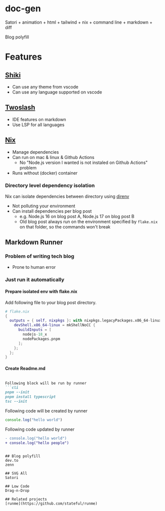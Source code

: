 # doc-gen
Satori + animation + html + tailwind + nix + command line + markdown + diff

Blog polyfill

# Features

## [Shiki](https://github.com/shikijs/shiki)
- Can use any theme from vscode
- Can use any language supported on vscode

## [Twoslash](https://www.npmjs.com/package/@typescript/twoslash)
- IDE features on markdown
- Use LSP for all languages

## [Nix](https://github.com/NixOS/nix)
- Manage dependencies
- Can run on mac & linux & Github Actions
  - No "Node.js version I wanted is not instaled on Github Actions" problem
- Runs without (docker) container

### Directory level dependency isolation
Nix can isolate dependencies between directory using [direnv](https://direnv.net/)
- Not polluting your environment
- Can install dependencies per blog post
  - e.g. Node.js 16 on blog post A, Node.js 17 on blog post B
  - Old blog post always run on the environment specified by `flake.nix` on that folder, so the commands won't break

## Markdown Runner

### Problem of writing tech blog
- Prone to human error

### Just run it automatically

#### Prepare isolated env with flake.nix

Add following file to your blog post directory.
```nix
# flake.nix
{
  outputs = { self, nixpkgs }: with nixpkgs.legacyPackages.x86_64-linux; {
    devShell.x86_64-linux = mkShellNoCC {
      buildInputs = [
        nodejs-18_x
        nodePackages.pnpm
      ];
    };
  };
}
```

#### Create Readme.md

```md

Following block will be run by runner
```cli
pnpm --init
pnpm install typescript
tsc --init
```

Following code will be created by runner
```ts logging.ts
console.log("hello world")
```


Following code updated by runner
```diff
- console.log("hello world")
+ console.log("hello people")
```

```

## Blog polyfill
dev.to
zenn

## SVG All
Satori

## Low Code
Drag-n-Drop

## Related projects
[runme](https://github.com/stateful/runme)

